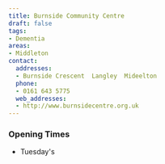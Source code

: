 ```yaml
---
title: Burnside Community Centre
draft: false
tags:
- Dementia
areas:
- Middleton
contact:
  addresses:
  - Burnside Crescent  Langley  Mideelton
  phone:
  - 0161 643 5775
  web_addresses:
  - http://www.burnsidecentre.org.uk
---
```


### Opening Times
* Tuesday's

